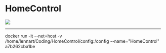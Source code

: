 # HomeControl
[![](https://readthedocs.org/projects/homecontrol/badge/?version=latest&style=flat)](https://homecontrol.readthedocs.io/en/latest/)

--- 
docker run -it --net=host -v /home/lennart/Coding/HomeControl/config:/config --name="HomeControl" a7b262cba1be
